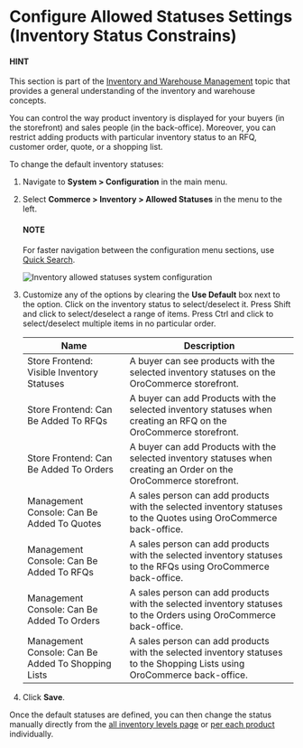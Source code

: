 <a id="configuration-guide-commerce-configuration-inventory-allowed-statuses"></a>

# Configure Allowed Statuses Settings (Inventory Status Constrains)

#### HINT
This section is part of the [Inventory and Warehouse Management](../../../../../concept-guides/catalog-promotions/inventory/index.md#concept-guide-inventory) topic that provides a general understanding of the inventory and warehouse concepts.

You can control the way product inventory is displayed for your buyers (in the storefront) and sales people (in the back-office). Moreover, you can restrict adding products with particular inventory status to an RFQ, customer order, quote, or a shopping list.

To change the default inventory statuses:

1. Navigate to **System > Configuration** in the main menu.
2. Select **Commerce > Inventory > Allowed Statuses** in the menu to the left.

   #### NOTE
   For faster navigation between the configuration menu sections, use [Quick Search](../../quick-search.md#user-guide-system-configuration-quick-search).

   ![Inventory allowed statuses system configuration](user/img/system/config_commerce/inventory/AllowedStatuses.png)
3. Customize any of the options by clearing the **Use Default** box next to the option. Click on the inventory status to select/deselect it. Press Shift and click to select/deselect a range of items. Press Ctrl and click to select/deselect multiple items in no particular order.

   | Name                                               | Description                                                                                                               |
   |----------------------------------------------------|---------------------------------------------------------------------------------------------------------------------------|
   | Store Frontend: Visible Inventory Statuses         | A buyer can see products with the selected inventory statuses on the OroCommerce storefront.                              |
   | Store Frontend: Can Be Added To RFQs               | A buyer can add Products with the selected inventory statuses when creating an RFQ on the OroCommerce storefront.         |
   | Store Frontend: Can Be Added To Orders             | A buyer can add Products with the selected inventory statuses when creating an Order on the OroCommerce storefront.       |
   | Management Console: Can Be Added To Quotes         | A sales person can add products with the selected inventory statuses to the Quotes using OroCommerce back-office.         |
   | Management Console: Can Be Added To RFQs           | A sales person can add products with the selected inventory statuses to the RFQs using OroCommerce back-office.           |
   | Management Console: Can Be Added To Orders         | A sales person can add products with the selected inventory statuses to the Orders using OroCommerce back-office.         |
   | Management Console: Can Be Added To Shopping Lists | A sales person can add products with the selected inventory statuses to the Shopping Lists using OroCommerce back-office. |
4. Click **Save**.

Once the default statuses are defined, you can then change the status manually directly from the [all inventory levels page](../../../../inventory/manage-levels.md#user-guide-inventory-manage-levels) or [per each product](../../../../products/products/create-simple.md#create-simple-product-inventory) individually.
